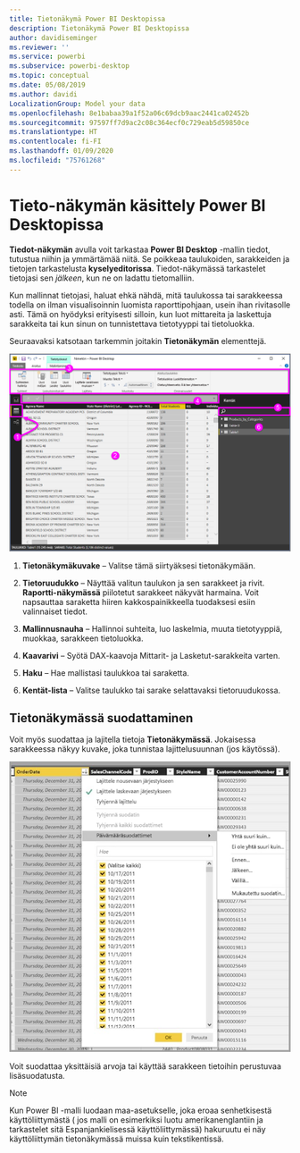 ```yaml
---
title: Tietonäkymä Power BI Desktopissa
description: Tietonäkymä Power BI Desktopissa
author: davidiseminger
ms.reviewer: ''
ms.service: powerbi
ms.subservice: powerbi-desktop
ms.topic: conceptual
ms.date: 05/08/2019
ms.author: davidi
LocalizationGroup: Model your data
ms.openlocfilehash: 8e1babaa39a1f52a06c69dcb9aac2441ca02452b
ms.sourcegitcommit: 97597ff7d9ac2c08c364ecf0c729eab5d59850ce
ms.translationtype: HT
ms.contentlocale: fi-FI
ms.lasthandoff: 01/09/2020
ms.locfileid: "75761268"
---
```

# <a name="work-with-data-view-in-power-bi-desktop"></a>Tieto-näkymän käsittely Power BI Desktopissa
**Tiedot-näkymän** avulla voit tarkastaa **Power BI Desktop** -mallin tiedot, tutustua niihin ja ymmärtämää niitä. Se poikkeaa taulukoiden, sarakkeiden ja tietojen tarkastelusta **kyselyeditorissa**. Tiedot-näkymässä tarkastelet tietojasi sen *jälkeen*, kun ne on ladattu tietomalliin.

Kun mallinnat tietojasi, haluat ehkä nähdä, mitä taulukossa tai sarakkeessa todella on ilman visualisoinnin luomista raporttipohjaan, usein ihan rivitasolle asti. Tämä on hyödyksi erityisesti silloin, kun luot mittareita ja laskettuja sarakkeita tai kun sinun on tunnistettava tietotyyppi tai tietoluokka.

Seuraavaksi katsotaan tarkemmin joitakin **Tietonäkymän** elementtejä.

![Tietonäkymä Power BI Desktopissa](media/desktop-data-view/dataview_fullscreen.png)

1. **Tietonäkymäkuvake** – Valitse tämä siirtyäksesi tietonäkymään.

2. **Tietoruudukko** – Näyttää valitun taulukon ja sen sarakkeet ja rivit. **Raportti-näkymässä** piilotetut sarakkeet näkyvät harmaina. Voit napsauttaa saraketta hiiren kakkospainikkeella tuodaksesi esiin valinnaiset tiedot.

3. **Mallinnusnauha** – Hallinnoi suhteita, luo laskelmia, muuta tietotyyppiä, muokkaa, sarakkeen tietoluokka.

4. **Kaavarivi** – Syötä DAX-kaavoja Mittarit- ja Lasketut-sarakkeita varten.

5. **Haku** – Hae mallistasi taulukkoa tai saraketta.

6. **Kentät-lista** – Valitse taulukko tai sarake selattavaksi tietoruudukossa.

## <a name="filtering-in-data-view"></a>Tietonäkymässä suodattaminen

Voit myös suodattaa ja lajitella tietoja **Tietonäkymässä**. Jokaisessa sarakkeessa näkyy kuvake, joka tunnistaa lajittelusuunnan (jos käytössä).

![Power BI Desktopin tietonäkymässä lajitteleminen ja suodattaminen](media/desktop-data-view/dataview_sort-and-filter.png)

Voit suodattaa yksittäisiä arvoja tai käyttää sarakkeen tietoihin perustuvaa lisäsuodatusta. 

> [!NOTE]
> Kun Power BI -malli luodaan maa-asetukselle, joka eroaa senhetkisestä käyttöliittymästä ( jos malli on esimerkiksi luotu amerikanenglantiin ja tarkastelet sitä Espanjankielisessä käyttöliittymässä) hakuruutu ei näy käyttöliittymän tietonäkymässä muissa kuin tekstikentissä.
